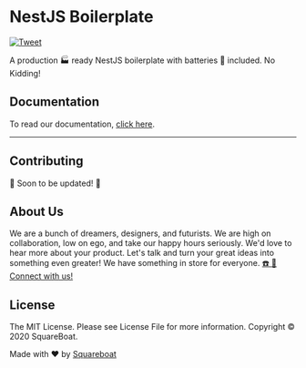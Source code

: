 # NestJS Boilerplate

[![Tweet](https://img.shields.io/twitter/url/http/shields.io.svg?style=social)](https://twitter.com/intent/tweet?url=https%3A%2F%2Fgithub.com%2Fsquareboat%2Fnestjs-boilerplate&text=A%20production-ready%20NestJS%20boilerplate%20with%20batteries%20included.%20No%20Kidding%21&hashtags=nestjs%2Cnestjsboilerplate)

A production 🏭 ready NestJS boilerplate with batteries 🔋 included. No Kidding!

## Documentation

To read our documentation, [click here](https://opensource.squareboat.com/nestjs-boilerplate/docs/).

---

## Contributing

🚧 Soon to be updated! 🚧

## About Us

We are a bunch of dreamers, designers, and futurists. We are high on collaboration, low on ego, and take our happy hours seriously. We'd love to hear more about your product. Let's talk and turn your great ideas into something even greater! We have something in store for everyone. [☎️ 📧 Connect with us!](https://squareboat.com/contact)

## License

The MIT License. Please see License File for more information. Copyright © 2020 SquareBoat.

Made with ❤️ by [Squareboat](https://squareboat.com)
